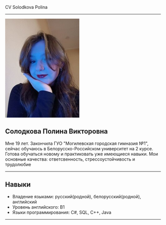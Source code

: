 CV Solodkova Polina

---

![my photo](photo_2024-02-25_15-55-45.jpg)

## Солодкова Полина Викторовна

Мне 19 лет. Закончила ГУО "Могилевская городская гимназия №1", сейчас обучаюсь в Белорусско-Российском университет на 2 курсе. Готова обучаться новому и практиковать уже имеющиеся навыки. Мои основные качества: ответсвенность, стрессоустойчивость и трудолюбие

---

## Навыки

- Владение языками: русский(родной), белорусский(родной), английский
- Уровень английского: В1
- Языки программирования: C#, SQL, C++, Java

---
